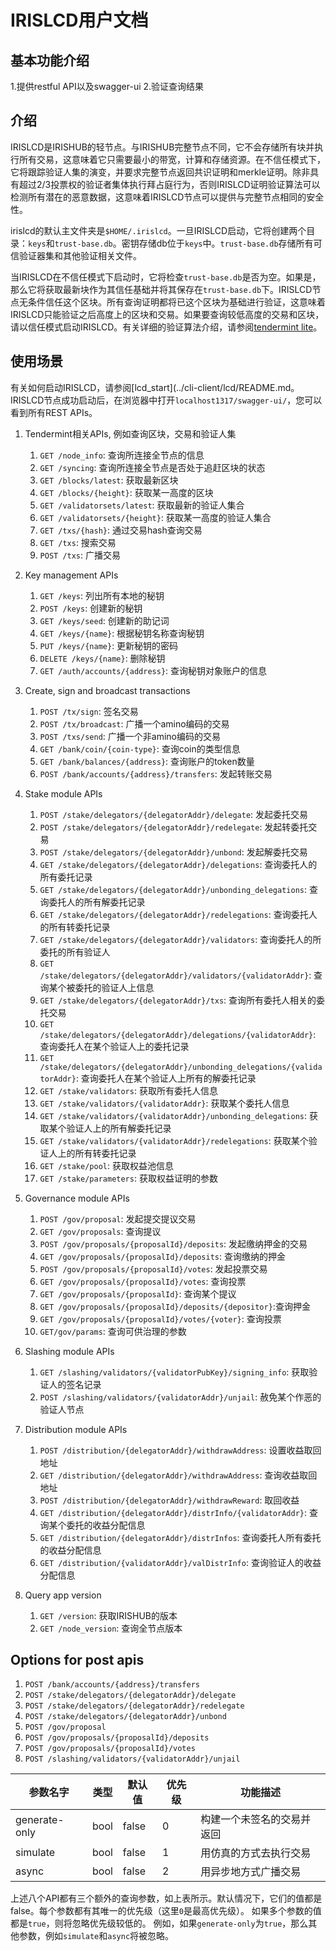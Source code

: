 # IRISLCD用户文档

## 基本功能介绍

1.提供restful API以及swagger-ui
2.验证查询结果

## 介绍

IRISLCD是IRISHUB的轻节点。与IRISHUB完整节点不同，它不会存储所有块并执行所有交易，这意味着它只需要最小的带宽，计算和存储资源。在不信任模式下，它将跟踪验证人集的演变，并要求完整节点返回共识证明和merkle证明。除非具有超过2/3投票权的验证者集体执行拜占庭行为，否则IRISLCD证明验证算法可以检测所有潜在的恶意数据，这意味着IRISLCD节点可以提供与完整节点相同的安全性。

irislcd的默认主文件夹是`$HOME/.irislcd`。一旦IRISLCD启动，它将创建两个目录：`keys`和`trust-base.db`。密钥存储db位于`keys`中。`trust-base.db`存储所有可信验证器集和其他验证相关文件。

当IRISLCD在不信任模式下启动时，它将检查`trust-base.db`是否为空。如果是，那么它将获取最新块作为其信任基础并将其保存在`trust-base.db`下。IRISLCD节点无条件信任这个区块。所有查询证明都将已这个区块为基础进行验证，这意味着IRISLCD只能验证之后高度上的区块和交易。如果要查询较低高度的交易和区块，请以信任模式启动IRISLCD。有关详细的验证算法介绍，请参阅[tendermint lite](https://github.com/tendermint/tendermint/blob/master/docs/tendermint-core/light-client-protocol.md)。

## 使用场景

有关如何启动IRISLCD，请参阅[lcd_start](../cli-client/lcd/README.md。IRISLCD节点成功启动后，在浏览器中打开`localhost1317/swagger-ui/`，您可以看到所有REST APIs。

1. Tendermint相关APIs, 例如查询区块，交易和验证人集
    1. `GET /node_info`: 查询所连接全节点的信息
    2. `GET /syncing`: 查询所连接全节点是否处于追赶区块的状态
    3. `GET /blocks/latest`: 获取最新区块
    4. `GET /blocks/{height}`: 获取某一高度的区块
    5. `GET /validatorsets/latest`: 获取最新的验证人集合
    6. `GET /validatorsets/{height}`: 获取某一高度的验证人集合
    7. `GET /txs/{hash}`: 通过交易hash查询交易
    8. `GET /txs`: 搜索交易
    9. `POST /txs`: 广播交易
 
2. Key management APIs

    1. `GET /keys`: 列出所有本地的秘钥
    2. `POST /keys`: 创建新的秘钥
    3. `GET /keys/seed`: 创建新的助记词
    4. `GET /keys/{name}`: 根据秘钥名称查询秘钥
    5. `PUT /keys/{name}`: 更新秘钥的密码
    6. `DELETE /keys/{name}`: 删除秘钥
    7. `GET /auth/accounts/{address}`: 查询秘钥对象账户的信息

3. Create, sign and broadcast transactions

    1. `POST /tx/sign`: 签名交易
    2. `POST /tx/broadcast`: 广播一个amino编码的交易
    3. `POST /txs/send`: 广播一个非amino编码的交易
    4. `GET /bank/coin/{coin-type}`: 查询coin的类型信息
    5. `GET /bank/balances/{address}`: 查询账户的token数量
    6. `POST /bank/accounts/{address}/transfers`: 发起转账交易

4. Stake module APIs

    1. `POST /stake/delegators/{delegatorAddr}/delegate`: 发起委托交易
    2. `POST /stake/delegators/{delegatorAddr}/redelegate`: 发起转委托交易
    3. `POST /stake/delegators/{delegatorAddr}/unbond`: 发起解委托交易
    4. `GET /stake/delegators/{delegatorAddr}/delegations`: 查询委托人的所有委托记录
    5. `GET /stake/delegators/{delegatorAddr}/unbonding_delegations`: 查询委托人的所有解委托记录
    6. `GET /stake/delegators/{delegatorAddr}/redelegations`: 查询委托人的所有转委托记录
    7. `GET /stake/delegators/{delegatorAddr}/validators`: 查询委托人的所委托的所有验证人
    8. `GET /stake/delegators/{delegatorAddr}/validators/{validatorAddr}`: 查询某个被委托的验证人上信息
    9. `GET /stake/delegators/{delegatorAddr}/txs`: 查询所有委托人相关的委托交易
    10. `GET /stake/delegators/{delegatorAddr}/delegations/{validatorAddr}`: 查询委托人在某个验证人上的委托记录
    11. `GET /stake/delegators/{delegatorAddr}/unbonding_delegations/{validatorAddr}`: 查询委托人在某个验证人上所有的解委托记录
    12. `GET /stake/validators`: 获取所有委托人信息
    13. `GET /stake/validators/{validatorAddr}`: 获取某个委托人信息
    14. `GET /stake/validators/{validatorAddr}/unbonding_delegations`: 获取某个验证人上的所有解委托记录
    15. `GET /stake/validators/{validatorAddr}/redelegations`: 获取某个验证人上的所有转委托记录
    16. `GET /stake/pool`: 获取权益池信息
    17. `GET /stake/parameters`: 获取权益证明的参数

5. Governance module APIs

    1. `POST /gov/proposal`: 发起提交提议交易
    2. `GET /gov/proposals`: 查询提议
    3. `POST /gov/proposals/{proposalId}/deposits`: 发起缴纳押金的交易
    4. `GET /gov/proposals/{proposalId}/deposits`: 查询缴纳的押金
    5. `POST /gov/proposals/{proposalId}/votes`: 发起投票交易
    6. `GET /gov/proposals/{proposalId}/votes`: 查询投票
    7. `GET /gov/proposals/{proposalId}`: 查询某个提议
    8. `GET /gov/proposals/{proposalId}/deposits/{depositor}`:查询押金
    9. `GET /gov/proposals/{proposalId}/votes/{voter}`: 查询投票
    10. `GET/gov/params`: 查询可供治理的参数

6. Slashing module APIs

    1. `GET /slashing/validators/{validatorPubKey}/signing_info`: 获取验证人的签名记录
    2. `POST /slashing/validators/{validatorAddr}/unjail`: 赦免某个作恶的验证人节点

7. Distribution module APIs

    1. `POST /distribution/{delegatorAddr}/withdrawAddress`: 设置收益取回地址
    2. `GET /distribution/{delegatorAddr}/withdrawAddress`: 查询收益取回地址
    3. `POST /distribution/{delegatorAddr}/withdrawReward`: 取回收益
    4. `GET /distribution/{delegatorAddr}/distrInfo/{validatorAddr}`: 查询某个委托的收益分配信息
    5. `GET /distribution/{delegatorAddr}/distrInfos`: 查询委托人所有委托的收益分配信息
    6. `GET /distribution/{validatorAddr}/valDistrInfo`: 查询验证人的收益分配信息

8. Query app version

    1. `GET /version`: 获取IRISHUB的版本
    2. `GET /node_version`: 查询全节点版本

## Options for post apis

1. `POST /bank/accounts/{address}/transfers`
2. `POST /stake/delegators/{delegatorAddr}/delegate`
3. `POST /stake/delegators/{delegatorAddr}/redelegate`
4. `POST /stake/delegators/{delegatorAddr}/unbond`
5. `POST /gov/proposal`
6. `POST /gov/proposals/{proposalId}/deposits`
7. `POST /gov/proposals/{proposalId}/votes`
8. `POST /slashing/validators/{validatorAddr}/unjail`

| 参数名字        | 类型 | 默认值 | 优先级 | 功能描述                 |
| --------------- | ---- | ------- |--------- |--------------------------- |
| generate-only   | bool | false | 0 | 构建一个未签名的交易并返回 |
| simulate        | bool | false | 1 | 用仿真的方式去执行交易 |
| async           | bool | false | 2 | 用异步地方式广播交易  |

上述八个API都有三个额外的查询参数，如上表所示。默认情况下，它们的值都是false。每个参数都有其唯一的优先级（这里`0`是最高优先级）。 如果多个参数的值都是`true`，则将忽略优先级较低的。 例如，如果`generate-only`为`true`，那么其他参数，例如`simulate`和`async`将被忽略。